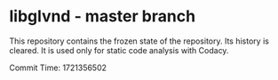 # libglvnd - master branch

This repository contains the frozen state of the repository.
Its history is cleared. It is used only for static code
analysis with Codacy.

Commit Time: 1721356502